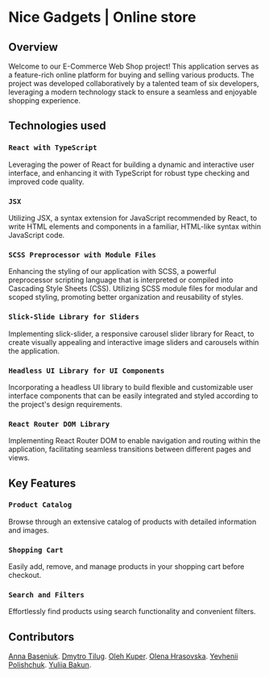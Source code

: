 # Nice Gadgets | Online store

## Overview

Welcome to our E-Commerce Web Shop project!
This application serves as a feature-rich online platform for buying and selling various products.
The project was developed collaboratively by a talented team of six developers, leveraging a modern technology stack to ensure a seamless and enjoyable shopping experience.


## Technologies used

### `React with TypeScript`
Leveraging the power of React for building a dynamic and interactive user interface, and enhancing it with TypeScript for robust type checking and improved code quality.

### `JSX`
Utilizing JSX, a syntax extension for JavaScript recommended by React, to write HTML elements and components in a familiar, HTML-like syntax within JavaScript code.

### `SCSS Preprocessor with Module Files`
Enhancing the styling of our application with SCSS, a powerful preprocessor scripting language that is interpreted or compiled into Cascading Style Sheets (CSS).
Utilizing SCSS module files for modular and scoped styling, promoting better organization and reusability of styles.

### `Slick-Slide Library for Sliders`
Implementing slick-slider, a responsive carousel slider library for React, to create visually appealing and interactive image sliders and carousels within the application.

### `Headless UI Library for UI Components`
Incorporating a headless UI library to build flexible and customizable user interface components that can be easily integrated and styled according to the project's design requirements.

### `React Router DOM Library`
Implementing React Router DOM to enable navigation and routing within the application, facilitating seamless transitions between different pages and views.


## Key Features

### `Product Catalog`
Browse through an extensive catalog of products with detailed information and images.

### `Shopping Cart`
Easily add, remove, and manage products in your shopping cart before checkout.

### `Search and Filters`
Effortlessly find products using search functionality and convenient filters.


## Contributors

[Anna Baseniuk](https://www.linkedin.com/in/anna-baseniuk-0062342a4/).
[Dmytro Tilug](https://www.linkedin.com/in/dmytro-tilug-73474a224/).
[Oleh Kuper](https://www.linkedin.com/in/oleh-kuper-939a432a2/).
[Olena Hrasovska](https://www.linkedin.com/in/olenahrasovska/).
[Yevhenii Polishchuk](https://www.linkedin.com/in/yevhenii--polishchuk/).
[Yuliia Bakun](https://www.linkedin.com/in/yuliia-bakun-aab255216/).
